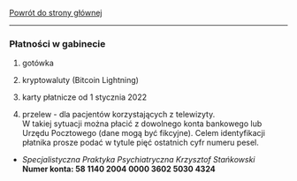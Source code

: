 [Powrót do strony głównej](/README.md)

<hr>

### Płatności w gabinecie

1. gotówka

2. kryptowaluty (Bitcoin Lightning)

3. karty płatnicze od 1 stycznia 2022

4. przelew - dla pacjentów korzystających z telewizyty.<br> 
   W takiej sytuacji można płacić z dowolnego konta bankowego lub Urzędu Pocztowego (dane mogą być fikcyjne). Celem identyfikacji płatnika prosze podać w tytule pięć ostatnich cyfr numeru pesel.<br>
- _Specjalistyczna Praktyka Psychiatryczna Krzysztof Stańkowski_ <br>
**Numer konta: 58 1140 2004 0000 3602 5030 4324**<br> 


